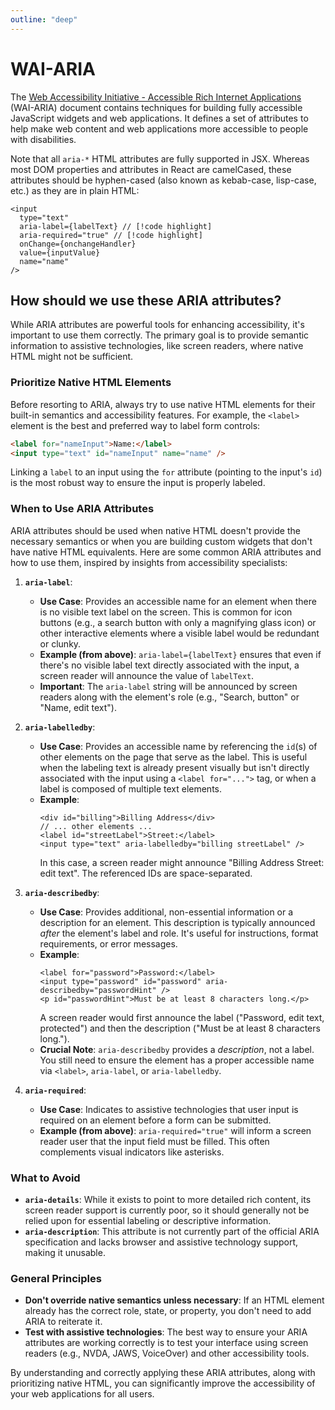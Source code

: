 ```yaml
---
outline: "deep"
---
```


# WAI-ARIA

The [Web Accessibility Initiative - Accessible Rich Internet Applications](https://www.w3.org/WAI/intro/aria) (WAI-ARIA) document contains techniques for building fully accessible JavaScript widgets and web applications. It defines a set of attributes to help make web content and web applications more accessible to people with disabilities.

Note that all `aria-*` HTML attributes are fully supported in JSX. Whereas most DOM properties and attributes in React are camelCased, these attributes should be hyphen-cased (also known as kebab-case, lisp-case, etc.) as they are in plain HTML:

```tsx
<input
  type="text"
  aria-label={labelText} // [!code highlight]
  aria-required="true" // [!code highlight]
  onChange={onchangeHandler}
  value={inputValue}
  name="name"
/>
```

## How should we use these ARIA attributes?

While ARIA attributes are powerful tools for enhancing accessibility, it's important to use them correctly. The primary goal is to provide semantic information to assistive technologies, like screen readers, where native HTML might not be sufficient.

### Prioritize Native HTML Elements

Before resorting to ARIA, always try to use native HTML elements for their built-in semantics and accessibility features. For example, the `<label>` element is the best and preferred way to label form controls:

```html
<label for="nameInput">Name:</label>
<input type="text" id="nameInput" name="name" />
```

Linking a `label` to an input using the `for` attribute (pointing to the input's `id`) is the most robust way to ensure the input is properly labeled.

### When to Use ARIA Attributes

ARIA attributes should be used when native HTML doesn't provide the necessary semantics or when you are building custom widgets that don't have native HTML equivalents. Here are some common ARIA attributes and how to use them, inspired by insights from accessibility specialists:

1.  **`aria-label`**:

    - **Use Case**: Provides an accessible name for an element when there is no visible text label on the screen. This is common for icon buttons (e.g., a search button with only a magnifying glass icon) or other interactive elements where a visible label would be redundant or clunky.
    - **Example (from above)**: `aria-label={labelText}` ensures that even if there's no visible label text directly associated with the input, a screen reader will announce the value of `labelText`.
    - **Important**: The `aria-label` string will be announced by screen readers along with the element's role (e.g., "Search, button" or "Name, edit text").

2.  **`aria-labelledby`**:

    - **Use Case**: Provides an accessible name by referencing the `id`(s) of other elements on the page that serve as the label. This is useful when the labeling text is already present visually but isn't directly associated with the input using a `<label for="...">` tag, or when a label is composed of multiple text elements.
    - **Example**:
      ```tsx
      <div id="billing">Billing Address</div>
      // ... other elements ...
      <label id="streetLabel">Street:</label>
      <input type="text" aria-labelledby="billing streetLabel" />
      ```
      In this case, a screen reader might announce "Billing Address Street: edit text". The referenced IDs are space-separated.

3.  **`aria-describedby`**:

    - **Use Case**: Provides additional, non-essential information or a description for an element. This description is typically announced _after_ the element's label and role. It's useful for instructions, format requirements, or error messages.
    - **Example**:
      ```tsx
      <label for="password">Password:</label>
      <input type="password" id="password" aria-describedby="passwordHint" />
      <p id="passwordHint">Must be at least 8 characters long.</p>
      ```
      A screen reader would first announce the label ("Password, edit text, protected") and then the description ("Must be at least 8 characters long.").
    - **Crucial Note**: `aria-describedby` provides a _description_, not a label. You still need to ensure the element has a proper accessible name via `<label>`, `aria-label`, or `aria-labelledby`.

4.  **`aria-required`**:
    - **Use Case**: Indicates to assistive technologies that user input is required on an element before a form can be submitted.
    - **Example (from above)**: `aria-required="true"` will inform a screen reader user that the input field must be filled. This often complements visual indicators like asterisks.

### What to Avoid

- **`aria-details`**: While it exists to point to more detailed rich content, its screen reader support is currently poor, so it should generally not be relied upon for essential labeling or descriptive information.
- **`aria-description`**: This attribute is not currently part of the official ARIA specification and lacks browser and assistive technology support, making it unusable.

### General Principles

- **Don't override native semantics unless necessary**: If an HTML element already has the correct role, state, or property, you don't need to add ARIA to reiterate it.
- **Test with assistive technologies**: The best way to ensure your ARIA attributes are working correctly is to test your interface using screen readers (e.g., NVDA, JAWS, VoiceOver) and other accessibility tools.

By understanding and correctly applying these ARIA attributes, along with prioritizing native HTML, you can significantly improve the accessibility of your web applications for all users.


